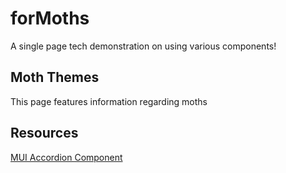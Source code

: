 # forMoths
A single page tech demonstration on using various components!

## Moth Themes
This page features information regarding moths

## Resources
[MUI Accordion Component](mui.com/components/accordion/)
